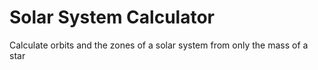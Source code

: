 # Solar System Calculator

Calculate orbits and the zones of a solar system from only the mass of a star
